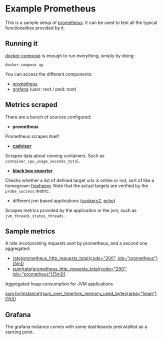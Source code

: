 # Example Prometheus

This is a sample setup of [prometheus](https://prometheus.io/). It can be used to test all the typical functionalities provided by it.

## Running it

[docker-compose](https://docs.docker.com/compose/) is enough to run everything, simply by doing:

```
docker-compose up
```

You can access the different components:

- [prometheus](http://localhost:9090)
- [grafana](http://localhost:3000) (user: root / pwd: root)

## Metrics scraped

There are a bunch of sources configured:

- **prometheus** 

Prometheus scrapes itself

- [**cadvisor**](https://github.com/google/cadvisor)

Scrapes data about running containers. Such as `container_cpu_usage_seconds_total`.

- [**black box exporter**](https://github.com/prometheus/blackbox_exporter/)

Checks whether a list of defined target urls is online or not, sort of like a homegrown [freshping](https://www.freshworks.com/website-monitoring/). Note that the actual targets are verified by the `probe_success` metric.

- different jvm based applications ([cookery2](https://github.com/sirech/cookery2-backend), [echo](https://github.com/sirech/echo))

Scrapes metrics provided by the application or the jvm, such as `jvm_threads_states_threads`.

## Sample metrics

A rate incorporating requests sent by prometheus, and a second one aggregated:

- [rate(prometheus_http_requests_total{code="200", job="prometheus"}[5m])](http://localhost:9090/graph?g0.expr=rate(prometheus_http_requests_total%7Bcode%3D%22200%22%2C%20job%3D%22prometheus%22%7D%5B5m%5D)&g0.tab=1&g0.stacked=0&g0.range_input=15m)
- [sum(rate(prometheus_http_requests_total{code="200", job="prometheus"}[5m]))](http://localhost:9090/graph?g0.expr=sum(rate(prometheus_http_requests_total%7Bcode%3D%22200%22%2C%20job%3D%22prometheus%22%7D%5B5m%5D))&g0.tab=1&g0.stacked=0&g0.range_input=15m)

Aggregated heap consumption for JVM applications

[sum by(instance)(sum_over_time(jvm_memory_used_bytes{area="heap"}[1h]))](http://localhost:9090/graph?g0.expr=sum%20by(instance)(sum_over_time(jvm_memory_used_bytes%7Barea%3D%22heap%22%7D%5B1h%5D))&g0.tab=0&g0.stacked=0&g0.range_input=1h)

## Grafana

The grafana instance comes with some dashboards preinstalled as a starting point.
